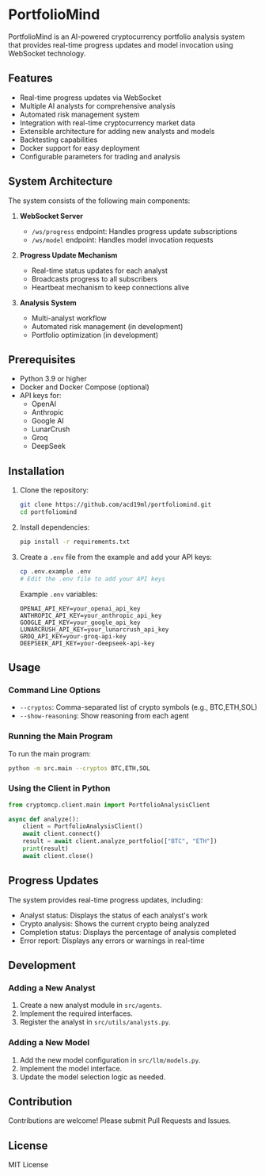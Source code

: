 # PortfolioMind

PortfolioMind is an AI-powered cryptocurrency portfolio analysis system that provides real-time progress updates and model invocation using WebSocket technology.

## Features

- Real-time progress updates via WebSocket
- Multiple AI analysts for comprehensive analysis
- Automated risk management system
- Integration with real-time cryptocurrency market data
- Extensible architecture for adding new analysts and models
- Backtesting capabilities
- Docker support for easy deployment
- Configurable parameters for trading and analysis

## System Architecture

The system consists of the following main components:

1. **WebSocket Server**
   - `/ws/progress` endpoint: Handles progress update subscriptions
   - `/ws/model` endpoint: Handles model invocation requests

2. **Progress Update Mechanism**
   - Real-time status updates for each analyst
   - Broadcasts progress to all subscribers
   - Heartbeat mechanism to keep connections alive

3. **Analysis System**
   - Multi-analyst workflow
   - Automated risk management (in development)
   - Portfolio optimization (in development)

## Prerequisites

- Python 3.9 or higher
- Docker and Docker Compose (optional)
- API keys for:
  - OpenAI
  - Anthropic
  - Google AI
  - LunarCrush
  - Groq
  - DeepSeek

## Installation

1. Clone the repository:
   ```bash
   git clone https://github.com/acd19ml/portfoliomind.git
   cd portfoliomind
   ```

2. Install dependencies:
   ```bash
   pip install -r requirements.txt
   ```

3. Create a `.env` file from the example and add your API keys:
   ```bash
   cp .env.example .env
   # Edit the .env file to add your API keys
   ```

   Example `.env` variables:
   ```env
   OPENAI_API_KEY=your_openai_api_key
   ANTHROPIC_API_KEY=your_anthropic_api_key
   GOOGLE_API_KEY=your_google_api_key
   LUNARCRUSH_API_KEY=your_lunarcrush_api_key
   GROQ_API_KEY=your-groq-api-key
   DEEPSEEK_API_KEY=your-deepseek-api-key
   ```

## Usage

### Command Line Options

- `--cryptos`: Comma-separated list of crypto symbols (e.g., BTC,ETH,SOL)
- `--show-reasoning`: Show reasoning from each agent

### Running the Main Program

To run the main program:
```bash
python -m src.main --cryptos BTC,ETH,SOL
```

### Using the Client in Python

```python
from cryptomcp.client.main import PortfolioAnalysisClient

async def analyze():
    client = PortfolioAnalysisClient()
    await client.connect()
    result = await client.analyze_portfolio(["BTC", "ETH"])
    print(result)
    await client.close()
```

## Progress Updates

The system provides real-time progress updates, including:

- Analyst status: Displays the status of each analyst's work
- Crypto analysis: Shows the current crypto being analyzed
- Completion status: Displays the percentage of analysis completed
- Error report: Displays any errors or warnings in real-time

## Development

### Adding a New Analyst

1. Create a new analyst module in `src/agents`.
2. Implement the required interfaces.
3. Register the analyst in `src/utils/analysts.py`.

### Adding a New Model

1. Add the new model configuration in `src/llm/models.py`.
2. Implement the model interface.
3. Update the model selection logic as needed.

## Contribution

Contributions are welcome! Please submit Pull Requests and Issues.

## License

MIT License



